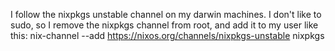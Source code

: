I follow the nixpkgs unstable channel on my darwin machines. I don't like to sudo, so I remove the nixpkgs channel from root, and add it to my user like this: nix-channel --add https://nixos.org/channels/nixpkgs-unstable nixpkgs
